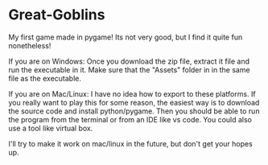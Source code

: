 # Great-Goblins
My first game made in pygame!  Its not very good, but I find it quite fun nonetheless!  

If you are on Windows: Once you download the zip file, extract it file and run the executable in it. Make sure that the "Assets" folder in in the same file as the executable.

If you are on Mac/Linux: I have no idea how to export to these platforms. If you really want to play this for some reason, the easiest way is to download the source code and install python/pygame. Then you should be able to run the program from the terminal or from an IDE like vs code. You could also use a tool like virtual box.

I'll try to make it work on mac/linux in the future, but don't get your hopes up.
